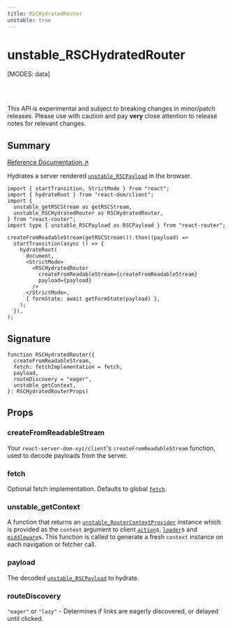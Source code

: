 ```yaml
---
title: RSCHydratedRouter
unstable: true
---
```


# unstable_RSCHydratedRouter

<!--
⚠️ ⚠️ IMPORTANT ⚠️ ⚠️ 

Thank you for helping improve our documentation!

This file is auto-generated from the JSDoc comments in the source
code, so please edit the JSDoc comments in the file below and this
file will be re-generated once those changes are merged.

https://github.com/remix-run/react-router/blob/main/packages/react-router/lib/rsc/browser.tsx
-->

[MODES: data]

<br />
<br />

<docs-warning>This API is experimental and subject to breaking changes in 
minor/patch releases. Please use with caution and pay **very** close attention 
to release notes for relevant changes.</docs-warning>

## Summary

[Reference Documentation ↗](https://api.reactrouter.com/v7/functions/react_router.unstable_RSCHydratedRouter.html)

Hydrates a server rendered [`unstable_RSCPayload`](https://api.reactrouter.com/v7/types/react_router.unstable_RSCPayload.html) in the browser.

```tsx
import { startTransition, StrictMode } from "react";
import { hydrateRoot } from "react-dom/client";
import {
  unstable_getRSCStream as getRSCStream,
  unstable_RSCHydratedRouter as RSCHydratedRouter,
} from "react-router";
import type { unstable_RSCPayload as RSCPayload } from "react-router";

createFromReadableStream(getRSCStream()).then((payload) =>
  startTransition(async () => {
    hydrateRoot(
      document,
      <StrictMode>
        <RSCHydratedRouter
          createFromReadableStream={createFromReadableStream}
          payload={payload}
        />
      </StrictMode>,
      { formState: await getFormState(payload) },
    );
  }),
);
```

## Signature

```tsx
function RSCHydratedRouter({
  createFromReadableStream,
  fetch: fetchImplementation = fetch,
  payload,
  routeDiscovery = "eager",
  unstable_getContext,
}: RSCHydratedRouterProps)
```

## Props

### createFromReadableStream

Your `react-server-dom-xyz/client`'s `createFromReadableStream` function,
used to decode payloads from the server.

### fetch

Optional fetch implementation. Defaults to global [`fetch`](https://developer.mozilla.org/en-US/docs/Web/API/fetch).

### unstable_getContext

A function that returns an [`unstable_RouterContextProvider`](../utils/RouterContextProvider) instance
which is provided as the `context` argument to client
[`action`](../../start/data/route-object#action)s,
[`loader`](../../start/data/route-object#loader)s and
[`middleware`](../../how-to/middleware)s. This function is called to
generate a fresh `context` instance on each navigation or fetcher call.

### payload

The decoded [`unstable_RSCPayload`](https://api.reactrouter.com/v7/types/react_router.unstable_RSCPayload.html) to hydrate.

### routeDiscovery

`"eager"` or `"lazy"` - Determines if links are eagerly discovered, or
delayed until clicked.

